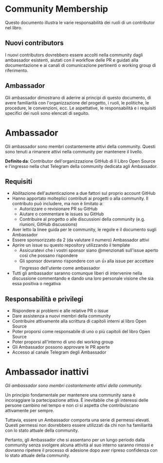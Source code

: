 # Community Membership

Questo documento illustra le varie responsabilità dei ruoli di un contributor nel libro.

## Nuovi contributors

I nuovi contributors dovrebbero essere accolti nella community dagli ambassador esistenti, aiutati con il workflow delle PR e guidati alla documentazione e ai canali di comunicazione pertinenti o working group di riferimento.

## Ambassador

Gli ambassador dimostrano di aderire ai principi di questo documento, di avere familiarità con l'organizzazione del progetto, i ruoli, le politiche, le procedure, le convenzioni, ecc. Le aspettative, le responsabilità e i requisiti specifici dei ruoli sono elencati di seguito.

# Ambassador

Gli ambassador sono membri costantemente attivi della community. Questi sono tenuti a rimanere attivi nella community per mantenere il livello.

**Definito da**: Contributor dell'organizzazione GitHub di Il Libro Open Source e l'ingresso nella chat Telegram della community dedicata agli Ambassador.

## Requisiti

- Abilitazione dell'autenticazione a due fattori sul proprio account GitHub
- Hanno apportato molteplici contributi ai progetti o alla community. Il contributo può includere, ma non è limitato a:
  - Autorizzare o revisionare PR su GitHub
  - Aiutare o commentare le issues su GitHub
  - Contribuire al progetto o alle discussioni della community (e.g. riunioni, GitHub discussions)
- Aver letto la linee guida per le community, le regole e il documento sugli Ambassador
- Essere sponsorizzato da 2 (da valutare il numero) Ambassador attivi
- Aprire un issue su questo repository utilizzando il template
  - Assicuratevi che i vostri sponsor siano @menzionati sull'issue aperto così che possano rispondere
  - Gli sponsor dovranno rispondere con un :+1: alla issue per accettare l'ingresso dell'utente come ambassador
- Tutti gli ambassador saranno comunque liberi di intervenire nella discussione commentando e dando una loro personale visione che sia essa positiva o negativa

## Responsabilità e privilegi

- Rispondere ai problemi e alle relative PR o issue
- Dare assistenza a nuovi membri della community
- Contribuire attivamente alla scrittura di capitoli interni al libro Open Source
- Poter proporsi come responsabile di uno o più capitoli del libro Open Source
- Poter proporsi all'interno di uno dei working group
- Gli Ambassador possono approvare le PR aperte
- Accesso al canale Telegram degli Ambassador

# Ambassador inattivi

_Gli ambassador sono membri costantemente attivi della community._

Un principio fondamentale per mantenere una community sana è incoraggiare la partecipazione attiva. È inevitabile che gli interessi delle persone cambino nel tempo e non ci si aspetta che contribuiscano attivamente per sempre.

Tuttavia, essere un Ambassador comporta una serie di permessi elevati. Questi permessi non dovrebbero essere utilizzati da chi non ha familiarità con lo stato attuale della community.

Pertanto, gli Ambassador che si assentano per un lungo periodo dalla community senza svolgere alcuna attività al suo interno saranno rimossi e dovranno ripetere il processo di adesione dopo aver ripreso confidenza con lo stato attuale della community.